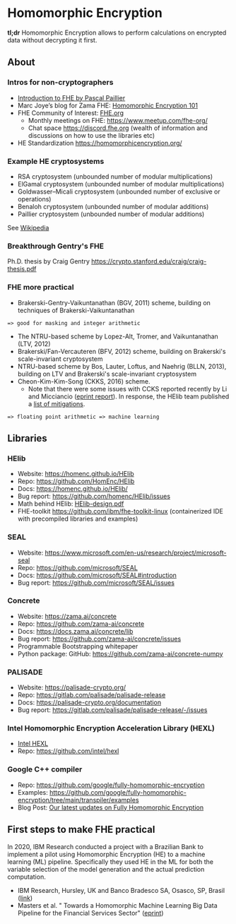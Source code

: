 # Homomorphic Encryption

**tl;dr** Homomorphic Encryption allows to perform calculations on encrypted data without decrypting it first.

## About

### Intros for non-cryptographers

* [Introduction to FHE by Pascal Paillier](https://fhe.org/talks/introduction-to-fhe-by-pascal-paillier)
* Marc Joye’s blog for Zama FHE: [Homomorphic Encryption 101](https://medium.com/zama-ai/homomorphic-encryption-101-c1524fb76013)
* FHE Community of Interest: [FHE.org](https://fhe.org/)
  * Monthly meetings on FHE: https://www.meetup.com/fhe-org/
  * Chat space https://discord.fhe.org (wealth of information and discussions on how to use the libraries etc)
* HE Standardization https://homomorphicencryption.org/


### Example HE cryptosystems

* RSA cryptosystem (unbounded number of modular multiplications)
* ElGamal cryptosystem (unbounded number of modular multiplications)
* Goldwasser–Micali cryptosystem (unbounded number of exclusive or operations)
* Benaloh cryptosystem (unbounded number of modular additions)
* Paillier cryptosystem (unbounded number of modular additions)

See [Wikipedia][Wiki]

### Breakthrough Gentry's FHE
Ph.D. thesis by Craig Gentry
https://crypto.stanford.edu/craig/craig-thesis.pdf

### FHE more practical

* Brakerski-Gentry-Vaikuntanathan (BGV, 2011) scheme, building on techniques of Brakerski-Vaikuntanathan
```
=> good for masking and integer arithmetic
```
* The NTRU-based scheme by Lopez-Alt, Tromer, and Vaikuntanathan (LTV, 2012)
* Brakerski/Fan-Vercauteren (BFV, 2012) scheme, building on Brakerski's scale-invariant cryptosystem
* NTRU-based scheme by Bos, Lauter, Loftus, and Naehrig (BLLN, 2013), building on LTV and Brakerski's scale-invariant cryptosystem
* Cheon-Kim-Kim-Song (CKKS, 2016) scheme.
  * Note that there were some issues with CCKS reported recently by Li and Micciancio ([eprint report][EP201533]). In response, the HElib team published a [list of mitigations][CCKS-mitigations].
```
=> floating point arithmetic => machine learning
```

## Libraries

### HElib

* Website: https://homenc.github.io/HElib
* Repo: https://github.com/HomEnc/HElib
* Docs: https://homenc.github.io/HElib/
* Bug report: https://github.com/homenc/HElib/issues
* Math behind HElib: [HElib-design.pdf](https://homenc.github.io/HElib/documentation/Design_Document/HElib-design.pdf)
* FHE-toolkit https://github.com/ibm/fhe-toolkit-linux (containerized IDE with precompiled libraries and examples)


### SEAL

* Website: https://www.microsoft.com/en-us/research/project/microsoft-seal
* Repo: https://github.com/microsoft/SEAL
* Docs: https://github.com/microsoft/SEAL#introduction
* Bug report: https://github.com/microsoft/SEAL/issues

### Concrete

* Website: https://zama.ai/concrete
* Repo: https://github.com/zama-ai/concrete
* Docs: https://docs.zama.ai/concrete/lib
* Bug report: https://github.com/zama-ai/concrete/issues
* Programmable Bootstrapping whitepaper
* Python package: GitHub: https://github.com/zama-ai/concrete-numpy

### PALISADE

* Website: https://palisade-crypto.org/
* Repo: https://gitlab.com/palisade/palisade-release
* Docs: https://palisade-crypto.org/documentation
* Bug report: https://gitlab.com/palisade/palisade-release/-/issues

### Intel Homomorphic Encryption Acceleration Library (HEXL)

* [Intel HEXL](https://intel.github.io/hexl/v1.2.3/doxygen/html/index.html)
* Repo: https://github.com/intel/hexl


### Google C++ compiler

* Repo: https://github.com/google/fully-homomorphic-encryption
* Examples: https://github.com/google/fully-homomorphic-encryption/tree/main/transpiler/examples
* Blog Post: [Our latest updates on Fully Homomorphic Encryption](https://developers.googleblog.com/2021/06/our-latest-updates-on-fully-homomorphic-encryption.html)


## First steps to make FHE practical
In 2020, IBM Research conducted a project with a Brazilian Bank to implement a pilot using Homomorphic Encryption (HE) to a machine learning (ML) pipeline. Specifically they used HE in the ML for both the variable selection of the model generation and the actual prediction computation.

* IBM Research, Hursley, UK and Banco Bradesco SA, Osasco, SP, Brasil ([link][DR])
* Masters et al. " Towards a Homomorphic Machine Learning Big Data Pipeline for the Financial Services Sector" ([eprint][EP191113])



[Wiki]: https://en.wikipedia.org/wiki/Homomorphic_encryption
[Bra]: https://www.ibm.com/blogs/research/2020/01/top-brazilian-bank-pilots-privacy-encryption-quantum-computers-cant-break/
[EP191113]: https://eprint.iacr.org/2019/1113.pdf
[DR]: https://www.darkreading.com/threat-intelligence/major-brazilian-bank-tests-homomorphic-encryption-on-financial-data/d/d-id/1336779
[EP201533]: https://eprint.iacr.org/2020/1533
[CCKS-mitigations]: https://github.com/homenc/HElib/blob/master/CKKS-security.md
